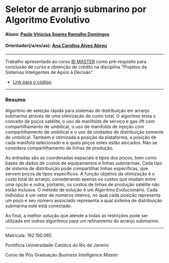 # Seletor de arranjo submarino por Algoritmo Evolutivo

#### Aluno: [Paulo Vinicius Soares Ramalho Domingos](https://github.com/paulovsrd)
#### Orientador(/a/es/as): [Ana Carolina Alves Abreu](https://github.com/acarolina1612)

---

Trabalho apresentado ao curso [BI MASTER](https://ica.puc-rio.ai/bi-master) como pré-requisito para conclusão de curso e obtenção de crédito na disciplina "Projetos de Sistemas Inteligentes de Apoio à Decisão".

- [Link para o código](https://github.com/paulovsrd/seletor_subsea). <!-- caso não aplicável, remover esta linha -->

---

### Resumo

<!-- trocar o texto abaixo pelo resumo do trabalho -->

Algoritmo de seleção rápida para sistemas de distribuição em arranjo submarino através de uma otimização de custo total. O algoritmo testa o conceito de poços satélite, o uso de manifolds de serviço e gas-lift com compartilhamento de umbilical, o uso de manifolds de injeção com compartilhamento de umbilical e o uso de unidades de distribuição somente de umbilical. Também é otimizada a posição da plataforma, a posição de cada manifold selecionado e a quais poços estes estão alocados. Não se considera compartilhamento de linhas de produção.

As entradas são as coordenadas espaciais e tipos dos poços, bem como bases de dados de custos de equipamentos e linhas submarinas. Cada tipo de sistema de distribuição pode compartilhar linhas específicas, que servem poços de tipos específicos. A função objetivo da otimização é o custo total do arranjo, considerando apenas os custos que mudam entre uma opção e outra, portanto, os custos de linhas de produção satélite não estão inclusos. O método de solução é um Algoritmo Evolucionário. Cada indivíduo é um vetor de números inteiros, no qual cada posição representa um poço e seu número associado representa a qual sistema de distribuição submarina este está conectado.

Ao final, a melhor solução que atende a todas as restrições pode ser utilizada em outros algoritmos para um refinamento do arranjo submarino.

---

Matrícula: 192.190.065

Pontifícia Universidade Católica do Rio de Janeiro

Curso de Pós Graduação *Business Intelligence Master*
